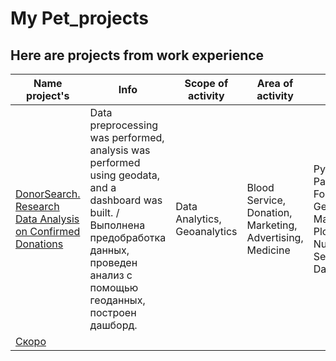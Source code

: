 # My Pet_projects
## Here are projects from work experience
| Name project's | Info | Scope of activity | Area of activity | Tools, skills |
|---|---|---|---|---|
|[DonorSearch. Research Data Analysis on Confirmed Donations](https://github.com/KittyCorpsegrinder/Pet_projects/blob/main/DonorSearch_project/README.md)| Data preprocessing was performed, analysis was performed using geodata, and a dashboard was built. / Выполнена предобработка данных, проведен анализ с помощью геоданных, построен дашборд. | Data Analytics, Geoanalytics | Blood Service, Donation, Marketing, Advertising, Medicine |Python, Pandas, Folium, Geopandas, Matplotlib, Plotly, Numpy, Seaborn, DataLens|
|[Скоро]()| | | | |

